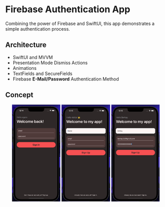 # Firebase Authentication App
Combining the power of Firebase and SwiftUI, this app demonstrates a simple authentication process.

## Architecture
- SwiftUI and MVVM
- Presentation Mode Dismiss Actions
- Animations
- TextFields and SecureFields
- Firebase **E-Mail/Password** Authentication Method

## Concept


<p align="middle">
  <img src="images/auth1.jpg" width=30% height=30%>
  <img src="images/auth2.jpg" width=30% height=30%>
  <img src="images/auth3.jpg" width=30% height=30%>
</p>
 
